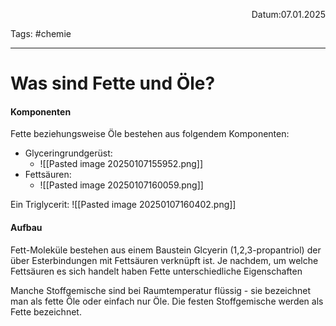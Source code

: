 <p align="right">Datum:07.01.2025</p>

Tags: #chemie 

---

# Was sind Fette und Öle?

#### Komponenten
Fette beziehungsweise Öle bestehen aus folgendem Komponenten:
- Glyceringrundgerüst:
	- ![[Pasted image 20250107155952.png]]
- Fettsäuren:
	- ![[Pasted image 20250107160059.png]]

Ein Triglycerit:
![[Pasted image 20250107160402.png]]


#### Aufbau

Fett-Moleküle bestehen aus einem Baustein Glcyerin (1,2,3-propantriol) der über Esterbindungen mit Fettsäuren verknüpft ist. Je nachdem, um welche Fettsäuren es sich handelt haben Fette unterschiedliche Eigenschaften

Manche Stoffgemische sind bei Raumtemperatur flüssig - sie bezeichnet man als fette Öle oder einfach nur Öle. Die festen Stoffgemische werden als Fette bezeichnet.